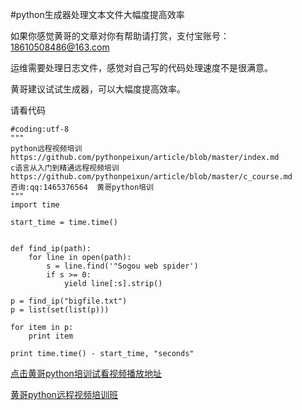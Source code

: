 #python生成器处理文本文件大幅度提高效率

如果你感觉黄哥的文章对你有帮助请打赏，支付宝账号：18610508486@163.com

运维需要处理日志文件，感觉对自己写的代码处理速度不是很满意。  

黄哥建议试试生成器，可以大幅度提高效率。  

请看代码  


    #coding:utf-8
    """
    python远程视频培训
    https://github.com/pythonpeixun/article/blob/master/index.md
    c语言从入门到精通远程视频培训
    https://github.com/pythonpeixun/article/blob/master/c_course.md
    咨询:qq:1465376564  黄哥python培训
    """
    import time

    start_time = time.time()


    def find_ip(path):
        for line in open(path):
            s = line.find('"Sogou web spider')
            if s >= 0:
                yield line[:s].strip()

    p = find_ip("bigfile.txt")
    p = list(set(list(p)))

    for item in p:
        print item

    print time.time() - start_time, "seconds"


[点击黄哥python培训试看视频播放地址](https://github.com/pythonpeixun/article/blob/master/python_shiping.md)

[黄哥python远程视频培训班](https://github.com/pythonpeixun/article/blob/master/index.md)
